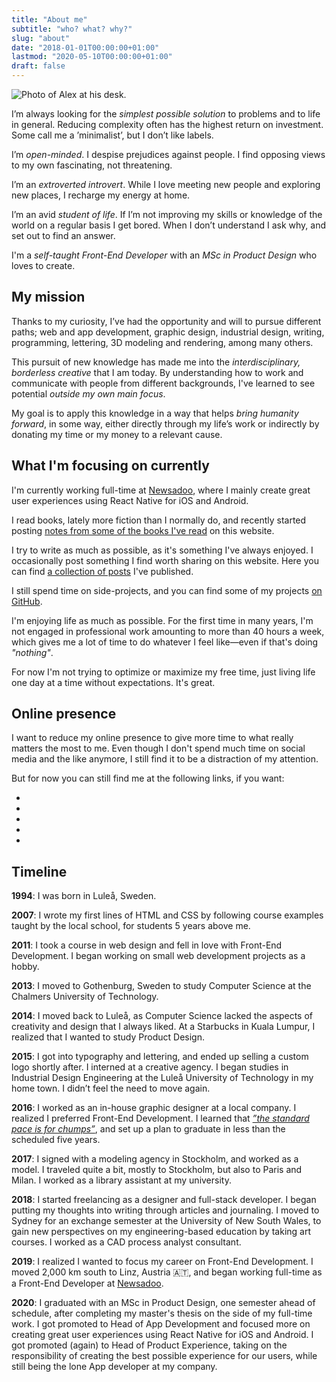 ```yaml
---
title: "About me"
subtitle: "who? what? why?"
slug: "about"
date: "2018-01-01T00:00:00+01:00"
lastmod: "2020-05-10T00:00:00+01:00"
draft: false
---
```


<img class="about-me" src="/img/about-me.jpg" alt="Photo of Alex at his desk." />

I’m always looking for the _simplest possible solution_ to problems and to life in general. Reducing complexity often has the highest return on investment. Some call me a ’minimalist’, but I don’t like labels.

I’m _open-minded_. I despise prejudices against people. I find opposing views to my own fascinating, not threatening.

I’m an _extroverted introvert_. While I love meeting new people and exploring new places, I recharge my energy at home.

I’m an avid _student of life_. If I’m not improving my skills or knowledge of the world on a regular basis I get bored. When I don’t understand I ask why, and set out to find an answer.

I'm a _self-taught Front-End Developer_ with an _MSc in Product Design_ who loves to create.

## My mission

Thanks to my curiosity, I’ve had the opportunity and will to pursue different paths; web and app development, graphic design, industrial design, writing, programming, lettering, 3D modeling and rendering, among many others.

This pursuit of new knowledge has made me into the _interdisciplinary, borderless creative_ that I am today. By understanding how to work and communicate with people from different backgrounds, I've learned to see potential _outside my own main focus_.

My goal is to apply this knowledge in a way that helps _bring humanity forward_, in some way, either directly through my life’s work or indirectly by donating my time or my money to a relevant cause.

## What I'm focusing on currently

I'm currently working full-time at [Newsadoo](https://newsadoo.com), where I mainly create great user experiences using React Native for iOS and Android.

I read books, lately more fiction than I normally do, and recently started posting [notes from some of the books I've read](/books/) on this website.

I try to write as much as possible, as it's something I've always enjoyed. I occasionally post something I find worth sharing on this website. Here you can find [a collection of posts](/posts/) I've published.

I still spend time on side-projects, and you can find some of my projects [on GitHub](https://github.com/alexandersandberg).

I'm enjoying life as much as possible. For the first time in many years, I'm not engaged in professional work amounting to more than 40 hours a week, which gives me a lot of time to do whatever I feel like—even if that's doing _"nothing"_.

For now I'm not trying to optimize or maximize my free time, just living life one day at a time without expectations. It's great.

## Online presence

I want to reduce my online presence to give more time to what really matters the most to me. Even though I don't spend much time on social media and the like anymore, I still find it to be a distraction of my attention.

But for now you can still find me at the following links, if you want:

<ul class="reset social-links">
  <li>
    <a href="https://twitter.com/alexandberg" title="Twitter">
      <i class="fab fa-twitter"></i>
    </a>
  </li>
  <li>
    <a href="https://github.com/alexandersandberg" title="GitHub">
      <i class="fab fa-github"></i>
    </a>
  </li>
  <li>
    <a href="https://dev.to/alexandersandberg" title="Dev.to">
      <i class="fab fa-dev"></i>
    </a>
  </li>
  <li>
    <a href="https://www.linkedin.com/in/sandbergalex/" title="LinkedIn">
      <i class="fab fa-linkedin-in"></i>
    </a>
  </li>
  <li>
    <a href="https://www.instagram.com/sandbergalexander/" title="Instagram">
      <i class="fab fa-instagram"></i>
    </a>
  </li>
</ul>

## Timeline

**1994**: I was born in Luleå, Sweden.

**2007**: I wrote my first lines of HTML and CSS by following course examples taught by the local school, for students 5 years above me.

**2011**: I took a course in web design and fell in love with Front-End Development. I began working on small web development projects as a hobby.

**2013**: I moved to Gothenburg, Sweden to study Computer Science at the Chalmers University of Technology.

**2014**: I moved back to Luleå, as Computer Science lacked the aspects of creativity and design that I always liked. At a Starbucks in Kuala Lumpur, I realized that I wanted to study Product Design.

**2015**: I got into typography and lettering, and ended up selling a custom logo shortly after. I interned at a creative agency. I began studies in Industrial Design Engineering at the Luleå University of Technology in my home town. I didn’t feel the need to move again.

**2016**: I worked as an in-house graphic designer at a local company. I realized I preferred Front-End Development. I learned that [_”the standard pace is for chumps”_](https://sivers.org/kimo), and set up a plan to graduate in less than the scheduled five years.

**2017**: I signed with a modeling agency in Stockholm, and worked as a model. I traveled quite a bit, mostly to Stockholm, but also to Paris and Milan. I worked as a library assistant at my university.

**2018**: I started freelancing as a designer and full-stack developer. I began putting my thoughts into writing through articles and journaling. I moved to Sydney for an exchange semester at the University of New South Wales, to gain new perspectives on my engineering-based education by taking art courses. I worked as a CAD process analyst consultant.

**2019**: I realized I wanted to focus my career on Front-End Development. I moved 2,000 km south to Linz, Austria 🇦🇹, and began working full-time as a Front-End Developer at [Newsadoo](https://newsadoo.com).

**2020**: I graduated with an MSc in Product Design, one semester ahead of schedule, after completing my master's thesis on the side of my full-time work. I got promoted to Head of App Development and focused more on creating great user experiences using React Native for iOS and Android. I got promoted (again) to Head of Product Experience, taking on the responsibility of creating the best possible experience for our users, while still being the lone App developer at my company.
